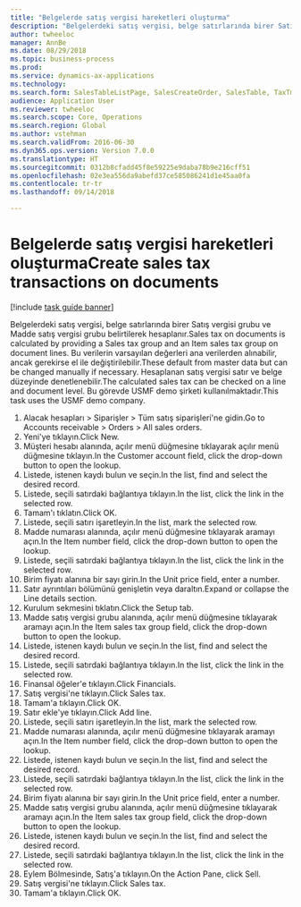 ```yaml
--- 
title: "Belgelerde satış vergisi hareketleri oluşturma"
description: "Belgelerdeki satış vergisi, belge satırlarında birer Satış vergisi grubu ve Madde satış vergisi grubu belirtilerek hesaplanır."
author: twheeloc
manager: AnnBe
ms.date: 08/29/2018
ms.topic: business-process
ms.prod: 
ms.service: dynamics-ax-applications
ms.technology: 
ms.search.form: SalesTableListPage, SalesCreateOrder, SalesTable, TaxTmpWorkTrans
audience: Application User
ms.reviewer: twheeloc
ms.search.scope: Core, Operations
ms.search.region: Global
ms.author: vstehman
ms.search.validFrom: 2016-06-30
ms.dyn365.ops.version: Version 7.0.0
ms.translationtype: HT
ms.sourcegitcommit: 0312b8cfadd45f8e59225e9daba78b9e216cff51
ms.openlocfilehash: 02e3ea556da9abefd37ce585086241d1e45aa0fa
ms.contentlocale: tr-tr
ms.lasthandoff: 09/14/2018

---
```

# <a name="create-sales-tax-transactions-on-documents"></a><span data-ttu-id="fc9e3-103">Belgelerde satış vergisi hareketleri oluşturma</span><span class="sxs-lookup"><span data-stu-id="fc9e3-103">Create sales tax transactions on documents</span></span>

[!include [task guide banner](../../includes/task-guide-banner.md)]

<span data-ttu-id="fc9e3-104">Belgelerdeki satış vergisi, belge satırlarında birer Satış vergisi grubu ve Madde satış vergisi grubu belirtilerek hesaplanır.</span><span class="sxs-lookup"><span data-stu-id="fc9e3-104">Sales tax on documents is calculated by providing a Sales tax group and an Item sales tax group on document lines.</span></span> <span data-ttu-id="fc9e3-105">Bu verilerin varsayılan değerleri ana verilerden alınabilir, ancak gerekirse el ile değiştirilebilir.</span><span class="sxs-lookup"><span data-stu-id="fc9e3-105">These default from master data but can be changed manually if necessary.</span></span> <span data-ttu-id="fc9e3-106">Hesaplanan satış vergisi satır ve belge düzeyinde denetlenebilir.</span><span class="sxs-lookup"><span data-stu-id="fc9e3-106">The calculated sales tax can be checked on a line and document level.</span></span> <span data-ttu-id="fc9e3-107">Bu görevde USMF demo şirketi kullanılmaktadır.</span><span class="sxs-lookup"><span data-stu-id="fc9e3-107">This task uses the USMF demo company.</span></span>

1. <span data-ttu-id="fc9e3-108">Alacak hesapları > Siparişler > Tüm satış siparişleri'ne gidin.</span><span class="sxs-lookup"><span data-stu-id="fc9e3-108">Go to Accounts receivable > Orders > All sales orders.</span></span>
2. <span data-ttu-id="fc9e3-109">Yeni'ye tıklayın.</span><span class="sxs-lookup"><span data-stu-id="fc9e3-109">Click New.</span></span>
3. <span data-ttu-id="fc9e3-110">Müşteri hesabı alanında, açılır menü düğmesine tıklayarak açılır menü düğmesine tıklayın.</span><span class="sxs-lookup"><span data-stu-id="fc9e3-110">In the Customer account field, click the drop-down button to open the lookup.</span></span>
4. <span data-ttu-id="fc9e3-111">Listede, istenen kaydı bulun ve seçin.</span><span class="sxs-lookup"><span data-stu-id="fc9e3-111">In the list, find and select the desired record.</span></span>
5. <span data-ttu-id="fc9e3-112">Listede, seçili satırdaki bağlantıya tıklayın.</span><span class="sxs-lookup"><span data-stu-id="fc9e3-112">In the list, click the link in the selected row.</span></span>
6. <span data-ttu-id="fc9e3-113">Tamam'ı tıklatın.</span><span class="sxs-lookup"><span data-stu-id="fc9e3-113">Click OK.</span></span>
7. <span data-ttu-id="fc9e3-114">Listede, seçili satırı işaretleyin.</span><span class="sxs-lookup"><span data-stu-id="fc9e3-114">In the list, mark the selected row.</span></span>
8. <span data-ttu-id="fc9e3-115">Madde numarası alanında, açılır menü düğmesine tıklayarak aramayı açın.</span><span class="sxs-lookup"><span data-stu-id="fc9e3-115">In the Item number field, click the drop-down button to open the lookup.</span></span>
9. <span data-ttu-id="fc9e3-116">Listede, seçili satırdaki bağlantıya tıklayın.</span><span class="sxs-lookup"><span data-stu-id="fc9e3-116">In the list, click the link in the selected row.</span></span>
10. <span data-ttu-id="fc9e3-117">Birim fiyatı alanına bir sayı girin.</span><span class="sxs-lookup"><span data-stu-id="fc9e3-117">In the Unit price field, enter a number.</span></span>
11. <span data-ttu-id="fc9e3-118">Satır ayrıntıları bölümünü genişletin veya daraltın.</span><span class="sxs-lookup"><span data-stu-id="fc9e3-118">Expand or collapse the Line details section.</span></span>
12. <span data-ttu-id="fc9e3-119">Kurulum sekmesini tıklatın.</span><span class="sxs-lookup"><span data-stu-id="fc9e3-119">Click the Setup tab.</span></span>
13. <span data-ttu-id="fc9e3-120">Madde satış vergisi grubu alanında, açılır menü düğmesine tıklayarak aramayı açın.</span><span class="sxs-lookup"><span data-stu-id="fc9e3-120">In the Item sales tax group field, click the drop-down button to open the lookup.</span></span>
14. <span data-ttu-id="fc9e3-121">Listede, istenen kaydı bulun ve seçin.</span><span class="sxs-lookup"><span data-stu-id="fc9e3-121">In the list, find and select the desired record.</span></span>
15. <span data-ttu-id="fc9e3-122">Listede, seçili satırdaki bağlantıya tıklayın.</span><span class="sxs-lookup"><span data-stu-id="fc9e3-122">In the list, click the link in the selected row.</span></span>
16. <span data-ttu-id="fc9e3-123">Finansal öğeler'e tıklayın.</span><span class="sxs-lookup"><span data-stu-id="fc9e3-123">Click Financials.</span></span>
17. <span data-ttu-id="fc9e3-124">Satış vergisi'ne tıklayın.</span><span class="sxs-lookup"><span data-stu-id="fc9e3-124">Click Sales tax.</span></span>
18. <span data-ttu-id="fc9e3-125">Tamam'a tıklayın.</span><span class="sxs-lookup"><span data-stu-id="fc9e3-125">Click OK.</span></span>
19. <span data-ttu-id="fc9e3-126">Satır ekle'ye tıklayın.</span><span class="sxs-lookup"><span data-stu-id="fc9e3-126">Click Add line.</span></span>
20. <span data-ttu-id="fc9e3-127">Listede, seçili satırı işaretleyin.</span><span class="sxs-lookup"><span data-stu-id="fc9e3-127">In the list, mark the selected row.</span></span>
21. <span data-ttu-id="fc9e3-128">Madde numarası alanında, açılır menü düğmesine tıklayarak aramayı açın.</span><span class="sxs-lookup"><span data-stu-id="fc9e3-128">In the Item number field, click the drop-down button to open the lookup.</span></span>
22. <span data-ttu-id="fc9e3-129">Listede, istenen kaydı bulun ve seçin.</span><span class="sxs-lookup"><span data-stu-id="fc9e3-129">In the list, find and select the desired record.</span></span>
23. <span data-ttu-id="fc9e3-130">Listede, seçili satırdaki bağlantıya tıklayın.</span><span class="sxs-lookup"><span data-stu-id="fc9e3-130">In the list, click the link in the selected row.</span></span>
24. <span data-ttu-id="fc9e3-131">Birim fiyatı alanına bir sayı girin.</span><span class="sxs-lookup"><span data-stu-id="fc9e3-131">In the Unit price field, enter a number.</span></span>
25. <span data-ttu-id="fc9e3-132">Madde satış vergisi grubu alanında, açılır menü düğmesine tıklayarak aramayı açın.</span><span class="sxs-lookup"><span data-stu-id="fc9e3-132">In the Item sales tax group field, click the drop-down button to open the lookup.</span></span>
26. <span data-ttu-id="fc9e3-133">Listede, istenen kaydı bulun ve seçin.</span><span class="sxs-lookup"><span data-stu-id="fc9e3-133">In the list, find and select the desired record.</span></span>
27. <span data-ttu-id="fc9e3-134">Listede, seçili satırdaki bağlantıya tıklayın.</span><span class="sxs-lookup"><span data-stu-id="fc9e3-134">In the list, click the link in the selected row.</span></span>
28. <span data-ttu-id="fc9e3-135">Eylem Bölmesinde, Satış'a tıklayın.</span><span class="sxs-lookup"><span data-stu-id="fc9e3-135">On the Action Pane, click Sell.</span></span>
29. <span data-ttu-id="fc9e3-136">Satış vergisi'ne tıklayın.</span><span class="sxs-lookup"><span data-stu-id="fc9e3-136">Click Sales tax.</span></span>
30. <span data-ttu-id="fc9e3-137">Tamam'a tıklayın.</span><span class="sxs-lookup"><span data-stu-id="fc9e3-137">Click OK.</span></span>


